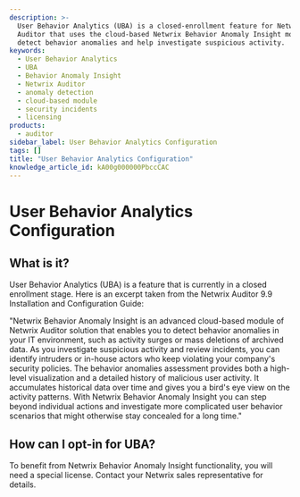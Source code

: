 ```yaml
---
description: >-
  User Behavior Analytics (UBA) is a closed-enrollment feature for Netwrix
  Auditor that uses the cloud-based Netwrix Behavior Anomaly Insight module to
  detect behavior anomalies and help investigate suspicious activity.
keywords:
  - User Behavior Analytics
  - UBA
  - Behavior Anomaly Insight
  - Netwrix Auditor
  - anomaly detection
  - cloud-based module
  - security incidents
  - licensing
products:
  - auditor
sidebar_label: User Behavior Analytics Configuration
tags: []
title: "User Behavior Analytics Configuration"
knowledge_article_id: kA00g000000PbccCAC
---
```


# User Behavior Analytics Configuration

## What is it?

User Behavior Analytics (UBA) is a feature that is currently in a closed enrollment stage. Here is an excerpt taken from the Netwrix Auditor 9.9 Installation and Configuration Guide:

"Netwrix Behavior Anomaly Insight is an advanced cloud-based module of Netwrix Auditor solution that enables you to detect behavior anomalies in your IT environment, such as activity surges or mass deletions of archived data. As you investigate suspicious activity and review incidents, you can identify intruders or in-house actors who keep violating your company's security policies. The behavior anomalies assessment provides both a high-level visualization and a detailed history of malicious user activity. It accumulates historical data over time and gives you a bird's eye view on the activity patterns. With Netwrix Behavior Anomaly Insight you can step beyond individual actions and investigate more complicated user behavior scenarios that might otherwise stay concealed for a long time."

## How can I opt-in for UBA?

To benefit from Netwrix Behavior Anomaly Insight functionality, you will need a special license. Contact your Netwrix sales representative for details.
